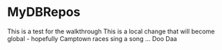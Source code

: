 # MyDBRepos
This is a test for the walkthrough
This is a local change that will become global - hopefully
Camptown races sing a song ... Doo Daa
